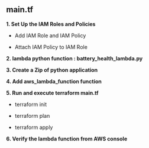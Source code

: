 ## main.tf

**1. Set Up the IAM Roles and Policies**

  - Add IAM Role and IAM Policy

  - Attach IAM Policy to IAM Role

**2. lambda python function : battery_health_lambda.py**

**3. Create a Zip of python application**

**4. Add aws_lambda_function function**

**5. Run and execute terraform main.tf**
  
  - terraform init

  - terraform plan

  - terraform apply

**6. Verify the lambda function from AWS console**
